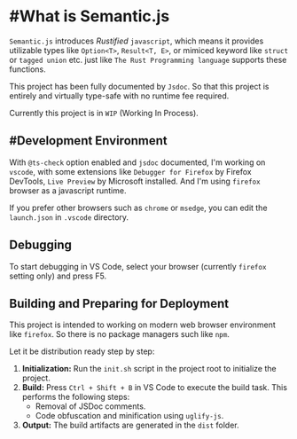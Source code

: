 # #What is Semantic.js

`Semantic.js` introduces *Rustified* `javascript`, which means it provides utilizable types like `Option<T>`, `Result<T, E>`, or mimiced keyword like `struct` or `tagged union` etc. just like `The Rust Programming language` supports these functions.

This project has been fully documented by `Jsdoc`. So that this project is entirely and virtually type-safe with no runtime fee required.

Currently this project is in `WIP` (Working In Process).

## #Development Environment

With `@ts-check` option enabled and `jsdoc` documented, I'm working on `vscode`, with some extensions like `Debugger for Firefox` by Firefox DevTools, `Live Preview` by Microsoft installed. And I'm using `firefox` browser as a javascript runtime.

If you prefer other browsers such as `chrome` or `msedge`, you can edit the `launch.json` in `.vscode` directory.

## Debugging

To start debugging in VS Code, select your browser (currently `firefox` setting only) and press F5.

## Building and Preparing for Deployment

This project is intended to working on modern web browser environment like `firefox`. So there is no package managers such like `npm`.

Let it be distribution ready step by step:

1.  **Initialization:** Run the `init.sh` script in the project root to initialize the project.
2.  **Build:** Press `Ctrl + Shift + B` in VS Code to execute the build task. This performs the following steps:
    *   Removal of JSDoc comments.
    *   Code obfuscation and minification using `uglify-js`.
3. **Output:** The build artifacts are generated in the `dist` folder.

